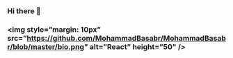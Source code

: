 ### Hi there 👋

### <img style=”margin: 10px” src=”https://github.com/MohammadBasabr/MohammadBasabr/blob/master/bio.png" alt=”React” height=”50" />


<!--
**MohammadBasabr/MohammadBasabr** is a ✨ _special_ ✨ repository because its `README.md` (this file) appears on your GitHub profile.

Here are some ideas to get you started:

- 🔭 I’m currently working on ...
- 🌱 I’m currently learning ...
- 👯 I’m looking to collaborate on ...
- 🤔 I’m looking for help with ...
- 💬 Ask me about ...
- 📫 How to reach me: ...
- 😄 Pronouns: ...
- ⚡ Fun fact: ...
-->
